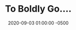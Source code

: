 ---
_schema: default
title: To Boldly Go….
link: https://www.geocaching.com/geocache/GC8YJF7
owner: Jim Bridenstine
date: 2020-09-03 01:00:00 -0500
log_type: Note
display_coords: N 41° 25.999' W 074° 28.000'
latitude: '41.433317'
longitude: '-74.466667'
first_stage: false
bogus: true
zhanna_log: >-
  Rich in NEPA and I solved this puzzle quite easily and we got the green light
  from the solution checker. I doubt we’ll be visiting the area anytime soon,
  but we’ll put it on our list and if we have the opportunity we’ll stop and
  search for the cache. Thanks for a puzzle that was truly out of this world\!
rich_log:
post_id: 12605
---